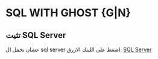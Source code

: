 # SQL WITH GHOST {G|N}
## تثيت SQL Server
عشان تحمل ال sql server اضغط على اللينك الازرق: 
[SQL Server](https://www.microsoft.com/en-us/sql-server/sql-server-downloads "Download Sql Server")
